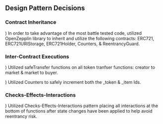 ## Design Pattern Decisions

### Contract Inheritance
) In order to take advantage of the most battle tested code, utilized OpenZepplin library to inherit and utilize the following contracts: ERC721, ERC721URIStorage, ERC721Holder, Counters, & ReentrancyGuard.

### Inter-Contract Executions
) Utilized safeTransfer functions on all token tranfser functions: creator to market & market to buyer.

) Utilized Counters to safely increment both the _token & _item Ids.

### Checks-Effects-Interactions
) Utilized Checks-Effects-Interactions pattern placing all interactions at the bottom of functions after state changes have been applied to help avoid reentrancy risk.

